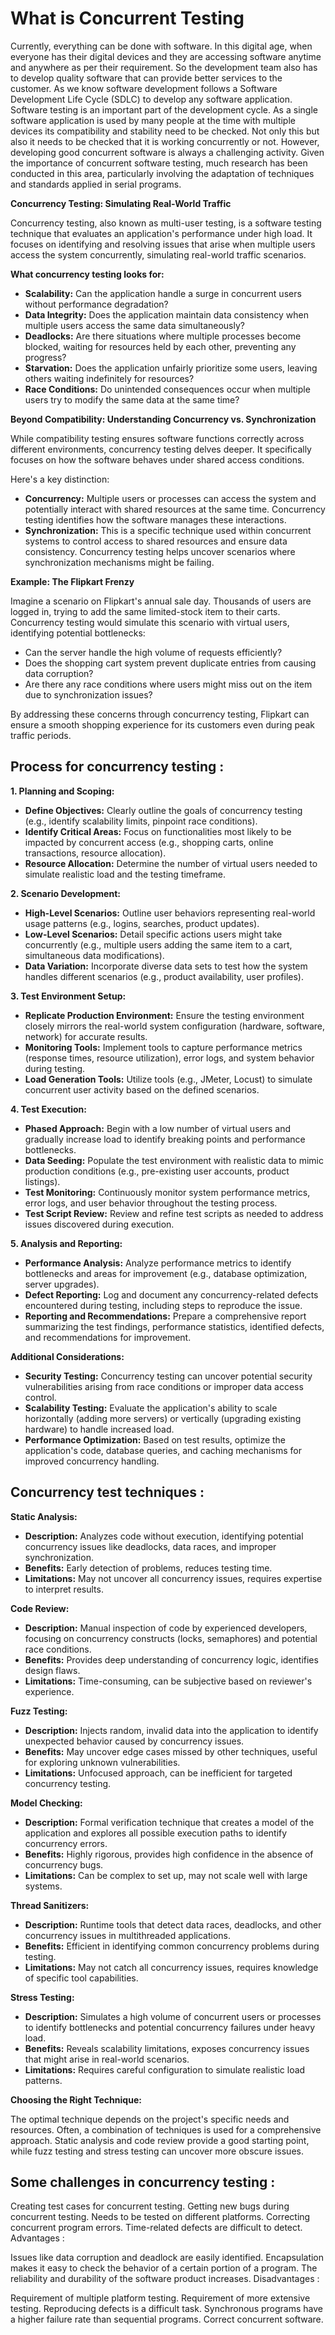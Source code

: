 # What is Concurrent Testing

Currently, everything can be done with software. In this digital age, when everyone has their digital devices and they are accessing software anytime and anywhere as per their requirement. So the development team also has to develop quality software that can provide better services to the customer. As we know software development follows a Software Development Life Cycle (SDLC) to develop any software application. Software testing is an important part of the development cycle. As a single software application is used by many people at the time with multiple devices its compatibility and stability need to be checked. Not only this but also it needs to be checked that it is working concurrently or not. However, developing good concurrent software is always a challenging activity. Given the importance of concurrent software testing, much research has been conducted in this area, particularly involving the adaptation of techniques and standards applied in serial programs.

**Concurrency Testing: Simulating Real-World Traffic**

Concurrency testing, also known as multi-user testing, is a software testing technique that evaluates an application's performance under high load. It focuses on identifying and resolving issues that arise when multiple users access the system concurrently, simulating real-world traffic scenarios.

**What concurrency testing looks for:**

* **Scalability:** Can the application handle a surge in concurrent users without performance degradation?
* **Data Integrity:**  Does the application maintain data consistency when multiple users access the same data simultaneously?
* **Deadlocks:** Are there situations where multiple processes become blocked, waiting for resources held by each other, preventing any progress?
* **Starvation:**  Does the application unfairly prioritize some users, leaving others waiting indefinitely for resources?
* **Race Conditions:** Do unintended consequences occur when multiple users try to modify the same data at the same time?

**Beyond Compatibility: Understanding Concurrency vs. Synchronization**

While compatibility testing ensures software functions correctly across different environments, concurrency testing delves deeper. It specifically focuses on how the software behaves under shared access conditions. 

Here's a key distinction:

* **Concurrency:**  Multiple users or processes can access the system and potentially interact with shared resources at the same time. Concurrency testing identifies how the software manages these interactions.
* **Synchronization:**  This is a specific technique used within concurrent systems to control access to shared resources and ensure data consistency. Concurrency testing helps uncover scenarios where synchronization mechanisms might be failing.

**Example:  The Flipkart Frenzy**

Imagine a scenario on Flipkart's annual sale day. Thousands of users are logged in, trying to add the same limited-stock item to their carts. Concurrency testing would simulate this scenario with virtual users, identifying potential bottlenecks:

* Can the server handle the high volume of requests efficiently?
* Does the shopping cart system prevent duplicate entries from causing data corruption?
* Are there any race conditions where users might miss out on the item due to synchronization issues?

By addressing these concerns through concurrency testing, Flipkart can ensure a smooth shopping experience for its customers even during peak traffic periods.

## Process for concurrency testing :
**1. Planning and Scoping:**

* **Define Objectives:**  Clearly outline the goals of concurrency testing (e.g., identify scalability limits, pinpoint race conditions).
* **Identify Critical Areas:**  Focus on functionalities most likely to be impacted by concurrent access (e.g., shopping carts, online transactions, resource allocation).
* **Resource Allocation:**  Determine the number of virtual users needed to simulate realistic load and the testing timeframe.

**2. Scenario Development:**

* **High-Level Scenarios:**  Outline user behaviors representing real-world usage patterns (e.g., logins, searches, product updates).
* **Low-Level Scenarios:**  Detail specific actions users might take concurrently (e.g., multiple users adding the same item to a cart, simultaneous data modifications).
* **Data Variation:**  Incorporate diverse data sets to test how the system handles different scenarios (e.g., product availability, user profiles).

**3. Test Environment Setup:**

* **Replicate Production Environment:**  Ensure the testing environment closely mirrors the real-world system configuration (hardware, software, network) for accurate results.
* **Monitoring Tools:**  Implement tools to capture performance metrics (response times, resource utilization), error logs, and system behavior during testing.
* **Load Generation Tools:**  Utilize tools (e.g., JMeter, Locust) to simulate concurrent user activity based on the defined scenarios.

**4. Test Execution:**

* **Phased Approach:**  Begin with a low number of virtual users and gradually increase load to identify breaking points and performance bottlenecks.
* **Data Seeding:**  Populate the test environment with realistic data to mimic production conditions (e.g., pre-existing user accounts, product listings).
* **Test Monitoring:**  Continuously monitor system performance metrics, error logs, and user behavior throughout the testing process.
* **Test Script Review:**  Review and refine test scripts as needed to address issues discovered during execution.

**5. Analysis and Reporting:**

* **Performance Analysis:**  Analyze performance metrics to identify bottlenecks and areas for improvement (e.g., database optimization, server upgrades).
* **Defect Reporting:**  Log and document any concurrency-related defects encountered during testing, including steps to reproduce the issue.
* **Reporting and Recommendations:**  Prepare a comprehensive report summarizing the test findings, performance statistics, identified defects, and recommendations for improvement.

**Additional Considerations:**

* **Security Testing:**  Concurrency testing can uncover potential security vulnerabilities arising from race conditions or improper data access control.
* **Scalability Testing:**  Evaluate the application's ability to scale horizontally (adding more servers) or vertically (upgrading existing hardware) to handle increased load.
* **Performance Optimization:**  Based on test results, optimize the application's code, database queries, and caching mechanisms for improved concurrency handling.

## Concurrency test techniques :
**Static Analysis:**

* **Description:**  Analyzes code without execution, identifying potential concurrency issues like deadlocks, data races, and improper synchronization.
* **Benefits:**  Early detection of problems, reduces testing time.
* **Limitations:**  May not uncover all concurrency issues, requires expertise to interpret results.

**Code Review:**

* **Description:**  Manual inspection of code by experienced developers, focusing on concurrency constructs (locks, semaphores) and potential race conditions.
* **Benefits:**  Provides deep understanding of concurrency logic, identifies design flaws.
* **Limitations:**  Time-consuming, can be subjective based on reviewer's experience.

**Fuzz Testing:**

* **Description:**  Injects random, invalid data into the application to identify unexpected behavior caused by concurrency issues.
* **Benefits:**  May uncover edge cases missed by other techniques, useful for exploring unknown vulnerabilities.
* **Limitations:**  Unfocused approach, can be inefficient for targeted concurrency testing.

**Model Checking:**

* **Description:**  Formal verification technique that creates a model of the application and explores all possible execution paths to identify concurrency errors.
* **Benefits:**  Highly rigorous, provides high confidence in the absence of concurrency bugs.
* **Limitations:**  Can be complex to set up, may not scale well with large systems.

**Thread Sanitizers:**

* **Description:**  Runtime tools that detect data races, deadlocks, and other concurrency issues in multithreaded applications.
* **Benefits:**  Efficient in identifying common concurrency problems during testing.
* **Limitations:**  May not catch all concurrency issues, requires knowledge of specific tool capabilities.

**Stress Testing:**

* **Description:**  Simulates a high volume of concurrent users or processes to identify bottlenecks and potential concurrency failures under heavy load.
* **Benefits:**  Reveals scalability limitations, exposes concurrency issues that might arise in real-world scenarios.
* **Limitations:**  Requires careful configuration to simulate realistic load patterns.

**Choosing the Right Technique:**

The optimal technique depends on the project's specific needs and resources. Often, a combination of techniques is used for a comprehensive approach. Static analysis and code review provide a good starting point, while fuzz testing and stress testing can uncover more obscure issues.

## Some challenges in concurrency testing :

Creating test cases for concurrent testing.
Getting new bugs during concurrent testing.
Needs to be tested on different platforms.
Correcting concurrent program errors.
Time-related defects are difficult to detect.
Advantages :

Issues like data corruption and deadlock are easily identified.
Encapsulation makes it easy to check the behavior of a certain portion of a program.
The reliability and durability of the software product increases.
Disadvantages :

Requirement of multiple platform testing.
Requirement of more extensive testing.
Reproducing defects is a difficult task.
Synchronous programs have a higher failure rate than sequential programs.
Correct concurrent software.




